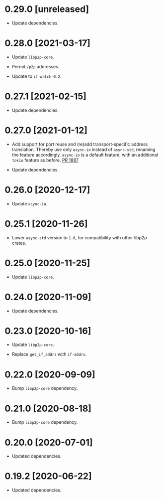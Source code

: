 # 0.29.0 [unreleased]

- Update dependencies.

# 0.28.0 [2021-03-17]

- Update `libp2p-core`.

- Permit `/p2p` addresses.

- Update to `if-watch-0.2`.

# 0.27.1 [2021-02-15]

- Update dependencies.

# 0.27.0 [2021-01-12]

- Add support for port reuse and (re)add transport-specific
  address translation. Thereby use only `async-io` instead of
  `async-std`, renaming the feature accordingly. `async-io`
  is a default feature, with an additional `tokio` feature
  as before.
  [PR 1887](https://github.com/libp2p/rust-libp2p/pull/1887)

- Update dependencies.

# 0.26.0 [2020-12-17]

- Update `async-io`.

# 0.25.1 [2020-11-26]

- Lower `async-std` version to `1.6`, for compatibility
  with other libp2p crates.

# 0.25.0 [2020-11-25]

- Update `libp2p-core`.

# 0.24.0 [2020-11-09]

- Update dependencies.

# 0.23.0 [2020-10-16]

- Update `libp2p-core`.

- Replace `get_if_addrs` with `if-addrs`.

# 0.22.0 [2020-09-09]

- Bump `libp2p-core` dependency.

# 0.21.0 [2020-08-18]

- Bump `libp2p-core` dependency.

# 0.20.0 [2020-07-01]

- Updated dependencies.

# 0.19.2 [2020-06-22]

- Updated dependencies.
